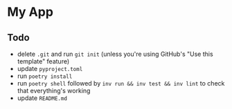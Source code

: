 # My App

## Todo

- delete `.git` and run `git init` (unless you're using GitHub's "Use this template" feature)
- update `pyproject.toml`
- run `poetry install`
- run `poetry shell` followed by `inv run && inv test && inv lint` to check that everything's working
- update `README.md`
